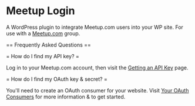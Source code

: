 Meetup Login
=============

A WordPress plugin to integrate Meetup.com users into your WP site. For use with a [Meetup.com](http://meetup.com) group.


== Frequently Asked Questions ==

= How do I find my API key? =

Log in to your Meetup.com account, then visit the [Getting an API Key](http://www.meetup.com/meetup_api/key/) page.

= How do I find my OAuth key & secret? =

You'll need to create an OAuth consumer for your website. Visit [Your OAuth Consumers](http://www.meetup.com/meetup_api/oauth_consumers/) for more information & to get started.
